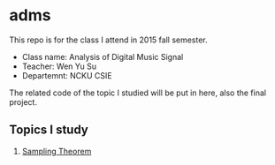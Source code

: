# adms

This repo is for the class I attend in 2015 fall semester.

* Class name: Analysis of Digital Music Signal
* Teacher: Wen Yu Su
* Departemnt: NCKU CSIE

The related code of the topic I studied will be put in here, also the final project.

## Topics I study

1. [Sampling Theorem](https://wonderchang.github.io/adms/sampling-theorem/)
